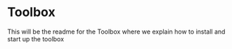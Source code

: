 # Toolbox

This will be the readme for the Toolbox where we explain how to install and start up the toolbox
